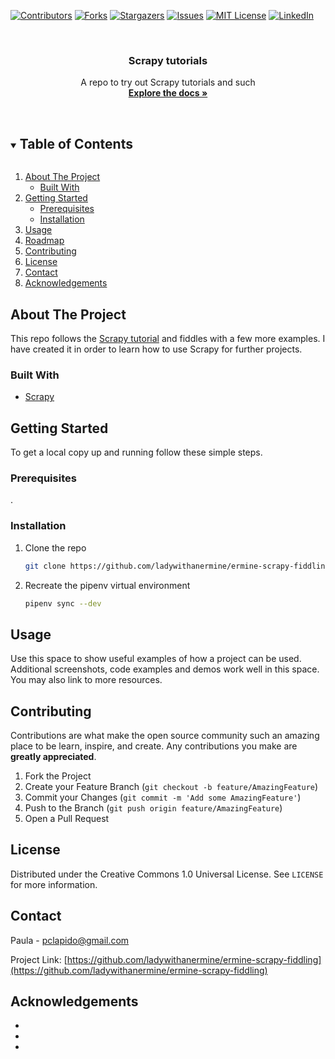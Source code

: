 <!--
*** Thanks for checking out the Best-README-Template. If you have a suggestion
*** that would make this better, please fork the repo and create a pull request
*** or simply open an issue with the tag "enhancement".
*** Thanks again! Now go create something AMAZING! :D
***
***
***
*** To avoid retyping too much info. Do a search and replace for the following:
*** github_username, repo_name, twitter_handle, email, project_title, project_description
-->



<!-- PROJECT SHIELDS -->
<!--
*** I'm using markdown "reference style" links for readability.
*** Reference links are enclosed in brackets [ ] instead of parentheses ( ).
*** See the bottom of this document for the declaration of the reference variables
*** for contributors-url, forks-url, etc. This is an optional, concise syntax you may use.
*** https://www.markdownguide.org/basic-syntax/#reference-style-links
-->
[![Contributors][contributors-shield]][contributors-url]
[![Forks][forks-shield]][forks-url]
[![Stargazers][stars-shield]][stars-url]
[![Issues][issues-shield]][issues-url]
[![MIT License][license-shield]][license-url]
[![LinkedIn][linkedin-shield]][linkedin-url]



<!-- PROJECT LOGO -->
<br />
<p align="center">
  <h3 align="center">Scrapy tutorials</h3>

  <p align="center">
    A repo to try out Scrapy tutorials and such
    <br />
    <a href="https://github.com/ladywithanermine/ermine-scrapy-fiddling"><strong>Explore the docs »</strong></a>
    <br />
    <br />
    <!--a href="https://github.com/ladywithanermine/ermine-scrapy-fiddling">View Demo</a>
    ·
    <a href="https://github.com/ladywithanermine/ermine-scrapy-fiddling/issues">Report Bug</a>
    ·
    <a href="https://github.com/ladywithanermine/ermine-scrapy-fiddling">Request Feature</a-->
  </p>
</p>



<!-- TABLE OF CONTENTS -->
<details open="open">
  <summary><h2 style="display: inline-block">Table of Contents</h2></summary>
  <ol>
    <li>
      <a href="#about-the-project">About The Project</a>
      <ul>
        <li><a href="#built-with">Built With</a></li>
      </ul>
    </li>
    <li>
      <a href="#getting-started">Getting Started</a>
      <ul>
        <li><a href="#prerequisites">Prerequisites</a></li>
        <li><a href="#installation">Installation</a></li>
      </ul>
    </li>
    <li><a href="#usage">Usage</a></li>
    <li><a href="#roadmap">Roadmap</a></li>
    <li><a href="#contributing">Contributing</a></li>
    <li><a href="#license">License</a></li>
    <li><a href="#contact">Contact</a></li>
    <li><a href="#acknowledgements">Acknowledgements</a></li>
  </ol>
</details>



<!-- ABOUT THE PROJECT -->
## About The Project

This repo follows the [Scrapy tutorial](https://docs.scrapy.org/en/latest/intro/tutorial.html) and fiddles with a few more examples. I have created it in order to learn how to use Scrapy for further projects.

### Built With

* [Scrapy](https://scrapy.org/)


<!-- GETTING STARTED -->
## Getting Started

To get a local copy up and running follow these simple steps.

### Prerequisites

.

### Installation

1. Clone the repo
   ```sh
   git clone https://github.com/ladywithanermine/ermine-scrapy-fiddling.git
   ```
2. Recreate the pipenv virtual environment 
   ```sh
   pipenv sync --dev
   ```



<!-- USAGE EXAMPLES -->
## Usage

Use this space to show useful examples of how a project can be used. Additional screenshots, code examples and demos work well in this space. You may also link to more resources.

<!--_For more examples, please refer to the [Documentation](https://example.com)_-->



<!-- ROADMAP -->
<!--## Roadmap

See the [open issues](https://github.com/github_username/repo_name/issues) for a list of proposed features (and known issues).-->



<!-- CONTRIBUTING -->
## Contributing

Contributions are what make the open source community such an amazing place to be learn, inspire, and create. Any contributions you make are **greatly appreciated**.

1. Fork the Project
2. Create your Feature Branch (`git checkout -b feature/AmazingFeature`)
3. Commit your Changes (`git commit -m 'Add some AmazingFeature'`)
4. Push to the Branch (`git push origin feature/AmazingFeature`)
5. Open a Pull Request



<!-- LICENSE -->
## License

Distributed under the Creative Commons 1.0 Universal License. See `LICENSE` for more information.



<!-- CONTACT -->
## Contact

Paula - pclapido@gmail.com

Project Link: [https://github.com/ladywithanermine/ermine-scrapy-fiddling](https://github.com/ladywithanermine/ermine-scrapy-fiddling)



<!-- ACKNOWLEDGEMENTS -->
## Acknowledgements

* []()
* []()
* []()





<!-- MARKDOWN LINKS & IMAGES -->
<!-- https://www.markdownguide.org/basic-syntax/#reference-style-links -->
[contributors-shield]: https://img.shields.io/github/contributors/ladywithanermine/ermine-scrapy-fiddling.svg?style=for-the-badge
[contributors-url]: https://github.com/ladywithanermine/ermine-scrapy-fiddling/graphs/contributors
[forks-shield]: https://img.shields.io/github/forks/ladywithanermine/ermine-scrapy-fiddling.svg?style=for-the-badge
[forks-url]: https://github.com/ladywithanermine/ermine-scrapy-fiddling/network/members
[stars-shield]: https://img.shields.io/github/stars/ladywithanermine/ermine-scrapy-fiddling.svg?style=for-the-badge
[stars-url]: https://github.com/ladywithanermine/ermine-scrapy-fiddling/stargazers
[issues-shield]: https://img.shields.io/github/issues/ladywithanermine/ermine-scrapy-fiddling.svg?style=for-the-badge
[issues-url]: https://github.com/ladywithanermine/ermine-scrapy-fiddling/issues
[license-shield]: https://img.shields.io/github/license/ladywithanermine/ermine-scrapy-fiddling.svg?style=for-the-badge
[license-url]: https://github.com/ladywithanermine/ermine-scrapy-fiddling/blob/master/LICENSE.txt
[linkedin-shield]: https://img.shields.io/badge/-LinkedIn-black.svg?style=for-the-badge&logo=linkedin&colorB=555
[linkedin-url]: https://www.linkedin.com/in/paulacolllapido/